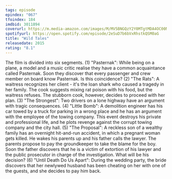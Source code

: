 ```yaml
---
tags: episode
epindex: "067"
tfoindex: 184
imdbid: 3011894
coverurl: https://m.media-amazon.com/images/M/MV5BNGQzY2Y0MTgtMDA4OC00NjM3LWI0ZGQtNTJlM2UxZDQxZjI0XkEyXkFqcGdeQXVyNDUzOTQ5MjY@._V1_SY300_CR3,0,202,300_.jpg
spotifyurl: https://open.spotify.com/episode/2eSuD7b6bVxRhstkQSM0aG
title: "Wild Tales"
releasedate: 2015
rating: "8.1"
---
```


The film is divided into six segments. (1) "Pasternak": While being on a plane, a model and a music critic realise they have a common acquaintance called Pasternak. Soon they discover that every passenger and crew member on board know Pasternak. Is this coincidence? (2) "The Rats": A waitress recognizes her client - it's the loan shark who caused a tragedy in her family. The cook suggests mixing rat poison with his food, but the waitress refuses. The stubborn cook, however, decides to proceed with her plan. (3) "The Strongest": Two drivers on a lone highway have an argument with tragic consequences. (4) "Little Bomb": A demolition engineer has his car towed by a truck for parking in a wrong place and he has an argument with the employee of the towing company. This event destroys his private and professional life, and he plots revenge against the corrupt towing company and the city hall. (5) "The Proposal": A reckless son of a wealthy family has an overnight hit-and-run accident, in which a pregnant woman gets killed. He wakes his parents up and his father calls the lawyer. The parents propose to pay the groundkeeper to take the blame for the boy. Soon the father discovers that he is a victim of extortion of his lawyer and the public prosecutor in charge of the investigation. What will be his decision? (6) "Until Death Do Us Apart": During the wedding party, the bride discovers that her newlywed husband has been cheating on her with one of the guests, and she decides to pay him back.